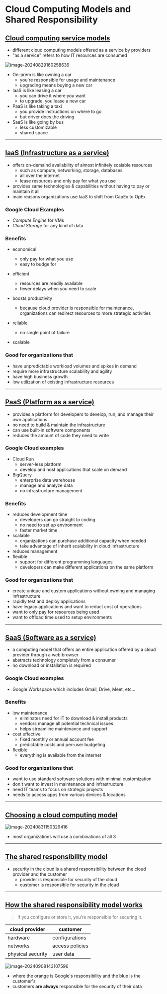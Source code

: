 # Cloud Computing Models and Shared Responsibility

## [Cloud computing service models](https://www.youtube.com/watch?v=ZHBcihFyoTk)

- different cloud computing models offered as a service by providers
- "as a service" refers to how IT resources are consumed

![image-20240829160258639](./images/image-20240829160258639.png)

- On-prem is like owning a car
  - you're responsible for usage and maintenance
  - upgrading means buying a new car
- IaaS is like leasing a car
  - you can drive it where you want
  - to upgrade, you lease a new car
- PaaS is like taking a taxi
  - you provide instructions on where to go
  - but driver does the driving
- SaaS is like going by bus
  - less customizable
  - shared space

----

## [IaaS (Infrastructure as a service)](https://www.youtube.com/watch?v=wzvpVK7peCw)

- offers on-demaind availability of almost infinitely scalable resources
  - such as compute, networking, storage, databases
  - all over the internet
  - lease resources and only pay for what you use
- provides same technologies & capabilities without having to pay or maintain it all
- main reasons organizations use IaaS to shift from CapEx to OpEx

### Google Cloud Examples

- *Compute Engine* for VMs
- *Cloud Storage* for any kind of data

### Benefits

- economical
  - only pay for what you use
  - easy to budge for
- efficient
  - resources are readily available
  - fewer delays when you need to scale
- boosts productivity
  - because cloud provider is responsible for maintenance, organizations can redirect resources to more strategic activities
- reliable
  - no single point of failure

- scalable

### Good for organizations that

- have unpredictable workload volumes and spikes in demand
- require more infrastructure scalability and agility
- have high business growth
- low utilization of existing infrastructure resources

-----

## [PaaS (Platform as a service)](https://www.youtube.com/watch?v=44JmErjQj64)

- provides a platform for developers to develop, run, and manage their own applications
- no need to build & maintain the infrastructure
- can use built-in software components
- reduces the amount of code they need to write

### Google Cloud examples

- Cloud Run
  - server-less platform
  - develop and host applications that scale on demand
- BigQuery
  - enterprise data warehouse
  - manage and analyze data
  - no infrastructure management

### Benefits

- reduces development time
  - developers can go straight to coding
  - no need to set up environment
  - faster market time
- scalable
  - organizations can purchase additional capacity when needed
  - take advantage of inherit scalability in cloud infrastructure
- reduces management
- flexible
  - support for different programming languages
  - developers can make different applications on the same platform

### Good for organizations that

- create unique and custom applications without owning and managing infrastructure
- rapidly test and deploy applications
- have legacy applications and want to reduct cost of operations
- want to only pay for resources being used
- want to offload time used to setup environments

-----

## [SaaS (Software as a service)](https://www.youtube.com/watch?v=BTqNnlvkK1I)

- a computing model that offers an entire application offered by a cloud provider through a web browser
- abstracts technology completely from a consumer
- no download or installation is required

### Google Cloud examples

- Google Workspace which includes Gmail, Drive, Meet, etc...

### Benefits

- low maintenance 
  - eliminates need for IT to download & install products
  - vendors manage all potential technical issues
  - helps streamline maintenance and support 
- cost effective
  - fixed monthly or annual account fee
  - predictable costs and per-user budgeting
- flexible
  - everything is available from the internet

### Good for organizations that

- want to use standard software solutions with minimal customization
- don't want to invest in maintenance and infrastructure
- need IT teams to focus on strategic projects
- needs to access apps from various devices & locations

-----

## [Choosing a cloud computing model](https://www.youtube.com/watch?v=DFd0ulad7tY)

![image-20240831150329416](./images/image-20240831150329416.png)

-  most organizations will use a combinations of all 3

----

## [The shared responsibility model](https://www.youtube.com/watch?v=WCSvQ8Ijj9k)

- security in the cloud is a shared responsibility between the cloud provider and the customer
  -  provider is responsible for security of the cloud
  - customer is responsible for security in the cloud

----

## [How the shared responsibility model works](https://www.youtube.com/watch?v=9OEG-XSQjKM)

> If you configure or store it, you're responsible for securing it.

| **cloud provider** | customer        |
| ------------------ | --------------- |
| hardware           | configurations  |
| networks           | access policies |
| physical security  | user data       |

![image-20240908143107596](./images/image-20240908143107596.png)

- where the orange is Google's responsibility and the blue is the customer's
- customers **are always** responsible for the security of their data

